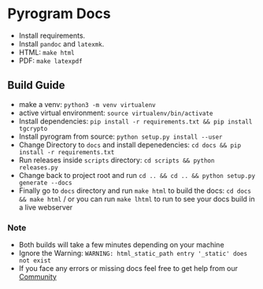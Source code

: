 # Pyrogram Docs

- Install requirements.
- Install `pandoc` and `latexmk`.
- HTML: `make html`
- PDF: `make latexpdf`

## Build Guide
- make a venv: `python3 -m venv virtualenv`
- active virtual environment: `source virtualenv/bin/activate`
- Install dependencies: `pip install -r requirements.txt && pip install tgcrypto`
- Install pyrogram from source: `python setup.py install --user`
- Change Directory to `docs` and install depenedencies: `cd docs && pip install -r requirements.txt`
- Run releases inside `scripts` directory: `cd scripts && python releases.py`
- Change back to project root and run `cd .. && cd .. && python setup.py generate --docs`
- Finally go to `docs` directory and run `make html` to build the docs: `cd docs && make html` / or you can run `make lhtml` to run to see your docs build in a live webserver

### Note
- Both builds will take a few minutes depending on your machine
- Ignore the Warning: `WARNING: html_static_path entry '_static' does not exist`
- If you face any errors or missing docs feel free to get help from our [Community](https://t.me/pyrogramchat)
